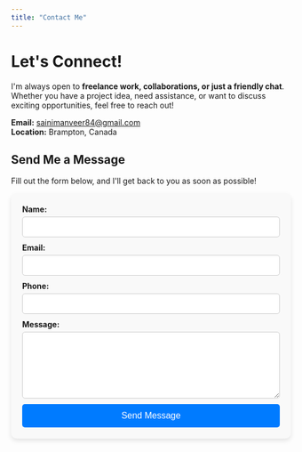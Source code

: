 ```yaml
---
title: "Contact Me"
---
```


# Let's Connect! 

I'm always open to **freelance work, collaborations, or just a friendly chat**. Whether you have a project idea, need assistance, or want to discuss exciting opportunities, feel free to reach out!  

**Email:** [sainimanveer84@gmail.com](mailto:sainimanveer84@gmail.com)  
**Location:** Brampton, Canada  

## Send Me a Message  

Fill out the form below, and I'll get back to you as soon as possible!  


<form action="#" method="POST" style="max-width: 500px; margin: auto; padding: 20px; background: #f9f9f9; border-radius: 10px; box-shadow: 0px 4px 8px rgba(0, 0, 0, 0.1);">
  <label style="display: block; font-weight: bold; margin-bottom: 5px;">
    Name:
    <input type="text" name="name" required style="width: -webkit-fill-available; padding: 10px; margin: 5px 0; border: 1px solid #ccc; border-radius: 5px;">
  </label>  

  <label style="display: block; font-weight: bold; margin-bottom: 5px;">
    Email:
    <input type="email" name="email" required style="width: -webkit-fill-available; padding: 10px; margin: 5px 0; border: 1px solid #ccc; border-radius: 5px;">
  </label>

  <label style="display: block; font-weight: bold; margin-bottom: 5px;">
    Phone:
    <input type="tel" name="phone" required style="width: -webkit-fill-available; padding: 10px; margin: 5px 0; border: 1px solid #ccc; border-radius: 5px;">
  </label>

  <label style="display: block; font-weight: bold; margin-bottom: 5px;">
    Message:
    <textarea name="message" required style="width: -webkit-fill-available; padding: 10px; margin: 5px 0; border: 1px solid #ccc; border-radius: 5px; height: 120px;"></textarea>
  </label>

  <button type="submit" style="background: #007bff; color: white; padding: 12px; border: none; border-radius: 5px; cursor: pointer; width: 100%; font-size: 16px;">
    Send Message
  </button>
</form>
